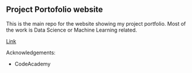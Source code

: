 ## Project Portofolio website
This is the main repo for the website showing my project portfolio. Most of the work is Data Science or Machine Learning related.

[Link](https://peterfriedrich.github.io/main-portfolio/)

Acknowledgements: 

- CodeAcademy
